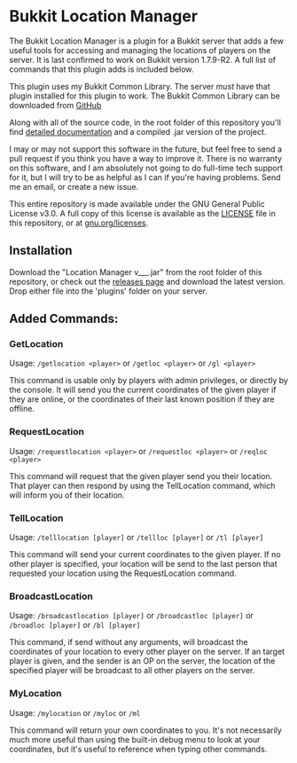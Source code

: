 # Bukkit Location Manager

The Bukkit Location Manager is a plugin for a Bukkit server that adds a few useful tools for accessing and managing the locations of players on the server. It is last confirmed to work on Bukkit version 1.7.9-R2. A full list of commands that this plugin adds is included below.

This plugin uses my Bukkit Common Library. The server *must* have that plugin installed for this plugin to work. The Bukkit Common Library can be downloaded from [GitHub](http://github.com/zachohara/bukkit-common)

Along with all of the source code, in the root folder of this repository you'll find [detailed documentation](javadoc) and a compiled .jar version of the project.

I may or may not support this software in the future, but feel free to send a pull request if you think you have a way to improve it. There is no warranty on this software, and I am absolutely not going to do full-time tech support for it, but I will try to be as helpful as I can if you're having problems. Send me an email, or create a new issue.

This entire repository is made available under the GNU General Public License v3.0. A full copy of this license is available as the [LICENSE](LICENSE) file in this repository, or at [gnu.org/licenses](http://www.gnu.org/licenses/).

## Installation

Download the "Location Manager v___.jar" from the root folder of this repository, or check out the [releases page](https://github.com/ZachOhara/Bukkit-Location-Manager/releases) and download the latest version. Drop either file into the 'plugins' folder on your server.

## Added Commands:

### GetLocation

Usage: `/getlocation <player>` or `/getloc <player>` or `/gl <player>`

This command is usable only by players with admin privileges, or directly by the console. It will send you the current coordinates of the given player if they are online, or the coordinates of their last known position if they are offline.

### RequestLocation

Usage: `/requestlocation <player>` or `/requestloc <player>` or `/reqloc <player>`

This command will request that the given player send you their location. That player can then respond by using the TellLocation command, which will inform you of their location.

### TellLocation

Usage: `/telllocation [player]` or `/tellloc [player]` or `/tl [player]`

This command will send your current coordinates to the given player. If no other player is specified, your location will be send to the last person that requested your location using the RequestLocation command.

### BroadcastLocation

Usage: `/broadcastlocation [player]` or `/broadcastloc [player]` or `/broadloc [player]` or `/bl [player]`

This command, if send without any arguments, will broadcast the coordinates of your location to every other player on the server. If an target player is given, and the sender is an OP on the server, the location of the specified player will be broadcast to all other players on the server.

### MyLocation

Usage: `/mylocation` or `/myloc` or `/ml`

This command will return your own coordinates to you. It's not necessarily much more useful than using the built-in debug menu to look at your coordinates, but it's useful to reference when typing other commands.
